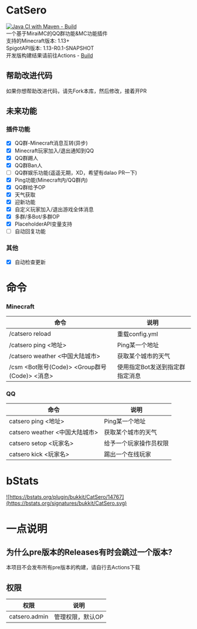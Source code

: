 # CatSero

[![Java CI with Maven - Build](https://github.com/XiaMoHuaHuo-CN/CatSero/actions/workflows/builder.yml/badge.svg?branch=main)](https://github.com/XiaMoHuaHuo-CN/CatSero/actions/workflows/builder.yml)  
一个基于MiraiMC的QQ群功能&MC功能插件  
支持的Minecraft版本: 1.13+  
SpigotAPI版本: 1.13-R0.1-SNAPSHOT  
开发版构建结果请前往Actions - [Build](https://github.com/XiaMoHuaHuo-CN/CatSero/actions/workflows/builder.yml)

## 帮助改进代码

如果你想帮助改进代码，请先Fork本库，然后修改，接着开PR

## 未来功能

### 插件功能

- [x] QQ群-Minecraft消息互转(异步)
- [x] Minecraft玩家加入/退出通知到QQ
- [x] QQ群踢人
- [x] QQ群Ban人
- [ ] QQ群娱乐功能(遥遥无期，XD，希望有dalao PR一下)
- [x] Ping功能(Minecraft内/QQ群内)
- [x] QQ群给予OP
- [x] 天气获取
- [x] 迎新功能
- [x] 自定义玩家加入/退出游戏全体消息
- [x] 多群/多Bot/多群OP
- [X] PlaceholderAPI变量支持
- [ ] 自动回复功能

### 其他

- [x] 自动检查更新

# 命令

### Minecraft

| 命令                                      | 说明                |
|-----------------------------------------|-------------------|
| /catsero reload                         | 重载config.yml      |
| /catsero ping <地址>                      | Ping某一个地址         |
| /catsero weather <中国大陆城市>               | 获取某个城市的天气         |
| /csm <Bot账号(Code)> <Group群号(Code)> <消息> | 使用指定Bot发送到指定群指定消息 |

### QQ

| 命令                       | 说明          |
|--------------------------|-------------|
| catsero ping <地址>        | Ping某一个地址   |
| catsero weather <中国大陆城市> | 获取某个城市的天气   |
| catsero setop <玩家名>      | 给予一个玩家操作员权限 |
| catsero kick <玩家名>       | 踢出一个在线玩家    |

# bStats

<a href="https://bstats.org/plugin/bukkit/CatSero/14767">![https://bstats.org/plugin/bukkit/CatSero/14767](https://bstats.org/signatures/bukkit/CatSero.svg)</a>

# 一点说明

## 为什么pre版本的Releases有时会跳过一个版本?

本项目不会发布所有pre版本的构建，请自行去Actions下载

## 权限

| 权限            | 说明        |
|---------------|-----------|
| catsero.admin | 管理权限，默认OP |
